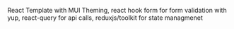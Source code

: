 React Template with MUI Theming, react hook form for form validation with yup, react-query for api calls, reduxjs/toolkit for state managmenet

